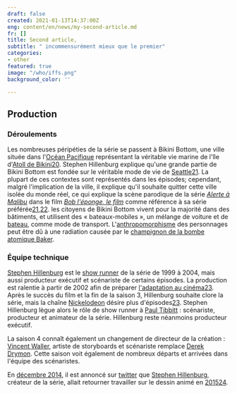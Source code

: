 ```yaml
---
draft: false
created: 2021-01-13T14:37:00Z
eng: content/en/news/my-second-article.md
fr: []
title: Second article,
subtitle: " incommensurément mieux que le premier"
categories:
- other
featured: true
image: "/who/iffs.png"
background_color: ''

---
```

## Production

### Déroulements

Les nombreuses péripéties de la série se passent à Bikini Bottom, une ville située dans l'[Océan Pacifique](https://fr.wikipedia.org/wiki/Oc%C3%A9an_Pacifique "Océan Pacifique") représentant la véritable vie marine de l'île d'[Atoll de Bikini](https://fr.wikipedia.org/wiki/Atoll_de_Bikini "Atoll de Bikini")[20](https://fr.wikipedia.org/wiki/Bob_l%27%C3%A9ponge#cite_note-QSR-20). Stephen Hillenburg explique qu'une grande partie de Bikini Bottom est fondée sur le véritable mode de vie de [Seattle](https://fr.wikipedia.org/wiki/Seattle "Seattle")[21](https://fr.wikipedia.org/wiki/Bob_l%27%C3%A9ponge#cite_note-SpongeBob_SquarePants-21). La plupart de ces contextes sont représentés dans les épisodes; cependant, malgré l'implication de la ville, il explique qu'il souhaite quitter cette ville isolée du monde réel, ce qui explique la scène parodique de la série [_Alerte à Malibu_](https://fr.wikipedia.org/wiki/Alerte_%C3%A0_Malibu "Alerte à Malibu") dans le film [_Bob l'éponge, le film_](https://fr.wikipedia.org/wiki/Bob_l%27%C3%A9ponge,_le_film "Bob l'éponge, le film") comme référence à sa série préférée[21](https://fr.wikipedia.org/wiki/Bob_l%27%C3%A9ponge#cite_note-SpongeBob_SquarePants-21),[22](https://fr.wikipedia.org/wiki/Bob_l%27%C3%A9ponge#cite_note-Exposed-22). les citoyens de Bikini Bottom vivent pour la majorité dans des bâtiments, et utilisent des « bateaux-mobiles », un mélange de voiture et de [bateau](https://fr.wikipedia.org/wiki/Bateau "Bateau"), comme mode de transport. L'[anthropomorphisme](https://fr.wikipedia.org/wiki/Anthropomorphisme "Anthropomorphisme") des personnages peut être dû à une radiation causée par le [champignon de la bombe atomique Baker](https://fr.wikipedia.org/wiki/Op%C3%A9ration_Crossroads "Opération Crossroads").

### Équipe technique

[Stephen Hillenburg](https://fr.wikipedia.org/wiki/Stephen_Hillenburg "Stephen Hillenburg") est le [show runner](https://fr.wikipedia.org/wiki/Show_runner "Show runner") de la série de 1999 à 2004, mais aussi producteur exécutif et scénariste de certains épisodes. La production est ralentie à partir de 2002 afin de préparer [l'adaptation au cinéma](https://fr.wikipedia.org/wiki/Bob_l%27%C3%A9ponge,_le_film "Bob l'éponge, le film")[23](https://fr.wikipedia.org/wiki/Bob_l%27%C3%A9ponge#cite_note-ref-1-23). Après le succès du film et la fin de la saison 3, Hillenburg souhaite clore la série, mais la chaîne [Nickelodeon](https://fr.wikipedia.org/wiki/Nickelodeon_(cha%C3%AEne_de_t%C3%A9l%C3%A9vision) "Nickelodeon (chaîne de télévision)") désire plus d'épisodes[23](https://fr.wikipedia.org/wiki/Bob_l%27%C3%A9ponge#cite_note-ref-1-23). Stephen Hillenburg lègue alors le rôle de show runner à [Paul Tibbitt](https://fr.wikipedia.org/wiki/Paul_Tibbitt "Paul Tibbitt") : scénariste, producteur et animateur de la série. Hillenburg reste néanmoins producteur exécutif.

La saison 4 connaît également un changement de directeur de la création : [Vincent Waller](https://fr.wikipedia.org/wiki/Vincent_Waller "Vincent Waller"), artiste de storyboards et scénariste remplace [Derek Drymon](https://fr.wikipedia.org/wiki/Derek_Drymon "Derek Drymon"). Cette saison voit également de nombreux départs et arrivées dans l'équipe des scénaristes.

En [décembre 2014](https://fr.wikipedia.org/wiki/D%C3%A9cembre_2014 "Décembre 2014"), il est annoncé sur [twitter](https://fr.wikipedia.org/wiki/Twitter "Twitter") que [Stephen Hillenburg](https://fr.wikipedia.org/wiki/Stephen_Hillenburg "Stephen Hillenburg"), créateur de la série, allait retourner travailler sur le dessin animé en [2015](https://fr.wikipedia.org/wiki/2015 "2015")[24](https://fr.wikipedia.org/wiki/Bob_l%27%C3%A9ponge#cite_note-24).